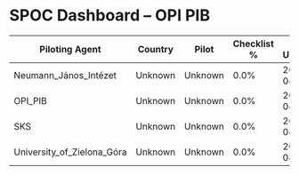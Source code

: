 # SPOC Dashboard – OPI PIB

| Piloting Agent | Country | Pilot | Checklist % | Last Update | Status |
|----------------|---------|--------|--------------|-------------|--------|
| Neumann_János_Intézet | Unknown | Unknown | 0.0% | 2025-04-07 | Blocked |
| OPI_PIB | Unknown | Unknown | 0.0% | 2025-04-07 | Blocked |
| SKS | Unknown | Unknown | 0.0% | 2025-04-07 | Blocked |
| University_of_Zielona_Góra | Unknown | Unknown | 0.0% | 2025-04-07 | Blocked |
